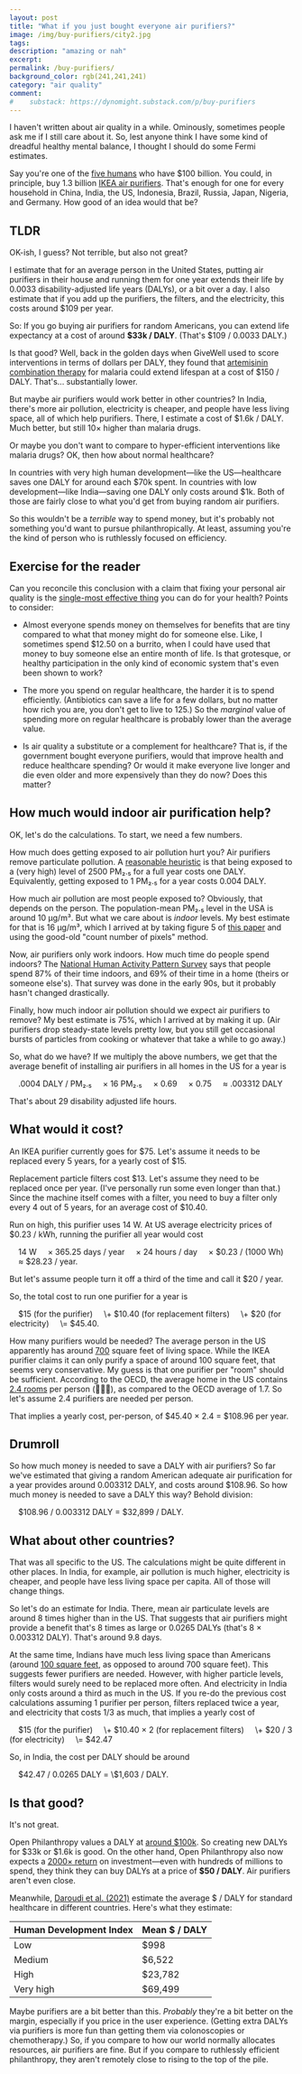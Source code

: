 ```yaml
---
layout: post
title: "What if you just bought everyone air purifiers?"
image: /img/buy-purifiers/city2.jpg
tags: 
description: "amazing or nah"
excerpt: 
permalink: /buy-purifiers/
background_color: rgb(241,241,241)
category: "air quality"
comment:
#    substack: https://dynomight.substack.com/p/buy-purifiers
---
```


I haven't written about air quality in a while. Ominously, sometimes people ask me if I still care about it. So, lest anyone think I have some kind of dreadful healthy mental balance, I thought I should do some Fermi estimates.

Say you're one of the [five humans](https://www.forbes.com/billionaires/) who have $100 billion. You could, in principle, buy 1.3 billion [IKEA air purifiers](/ikea-purifier/). That's enough for one for every household in China, India, the US, Indonesia, Brazil, Russia, Japan, Nigeria, and Germany. How good of an idea would that be?

## TLDR

OK-ish, I guess? Not terrible, but also not great?

I estimate that for an average person in the United States, putting air purifiers in their house and running them for one year extends their life by 0.0033 disability-adjusted life years (DALYs), or a bit over a day. I also estimate that if you add up the purifiers, the filters, and the electricity, this costs around \$109 per year.

So: If you go buying air purifiers for random Americans, you can extend life expectancy at a cost of around **\$33k / DALY**. (That's \$109 / 0.0033 DALY.)

Is that good? Well, back in the golden days when GiveWell used to score interventions in terms of dollars per DALY, they found that [artemisinin combination therapy](https://www.givewell.org/international/technical/programs/malaria-treatment) for malaria could extend lifespan at a cost of $150 / DALY. That's... substantially lower.

But maybe air purifiers would work better in other countries? In India, there's more air pollution, electricity is cheaper, and people have less living space, all of which help purifiers. There, I estimate a cost of $1.6k / DALY.  Much better, but still 10× higher than malaria drugs.

Or maybe you don't want to compare to hyper-efficient interventions like malaria drugs? OK, then how about normal healthcare?

In countries with very high human development—like the US—healthcare saves one DALY for around each $70k spent. In countries with low development—like India—saving one DALY only costs around \$1k. Both of those are fairly close to what you'd get from buying random air purifiers.

So this wouldn't be a *terrible* way to spend money, but it's probably not something you'd want to pursue philanthropically. At least, assuming you're the kind of person who is ruthlessly focused on efficiency.

## Exercise for the reader

Can you reconcile this conclusion with a claim that fixing your personal air quality is the [single-most effective thing](/air/) you can do for your health? Points to consider:

* Almost everyone spends money on themselves for benefits that are tiny compared to what that money might do for someone else. Like, I sometimes spend \$12.50 on a burrito, when I could have used that money to buy someone else an entire month of life. Is that grotesque, or healthy participation in the only kind of economic system that's even been shown to work?

* The more you spend on regular healthcare, the harder it is to spend efficiently. (Antibiotics can save a life for a few dollars, but no matter how rich you are, you don't get to live to 125.) So the *marginal* value of spending more on regular healthcare is probably lower than the average value.

* Is air quality a substitute or a complement for healthcare? That is, if the government bought everyone purifiers, would that improve health and reduce healthcare spending? Or would it make everyone live longer and die even older and more expensively than they do now? Does this matter?

## How much would indoor air purification help?

OK, let's do the calculations. To start, we need a few numbers.

How much does getting exposed to air pollution hurt you? Air purifiers remove particulate pollution. A [reasonable heuristic](/air/#a-heuristic-to-quantify-harms) is that being exposed to a (very high) level of 2500 PM₂.₅ for a full year costs one DALY. Equivalently, getting exposed to 1 PM₂.₅ for a year costs 0.004 DALY.

How much air pollution are most people exposed to? Obviously, that depends on the person. The population-mean PM₂.₅ level in the USA is around 10 μg/m³. But what we care about is *indoor* levels. My best estimate for that is 16 μg/m³, which I arrived at by taking figure 5 of [this paper](https://doi.org/10.1101/2021.11.10.21266177) and using the good-old "count number of pixels" method.

Now, air purifiers only work indoors. How much time do people spend indoors? The [National Human Activity Pattern Survey](/air/#where-people-spend-their-time) says that people spend 87% of their time indoors, and 69% of their time in a home (theirs or someone else's). That survey was done in the early 90s, but it probably hasn't changed drastically.

Finally, how much indoor air pollution should we expect air purifiers to remove? My best estimate is 75%, which I arrived at by making it up. (Air purifiers drop steady-state levels pretty low, but you still get occasional bursts of particles from cooking or whatever that take a while to go away.)

So, what do we have? If we multiply the above numbers, we get that the average benefit of installing air purifiers in all homes in the US for a year is

<div class="eq" markdown="1">
&nbsp;&nbsp;&nbsp;&nbsp;.0004 DALY / PM₂.₅  
&nbsp;&nbsp;&nbsp;&nbsp;× 16 PM₂.₅  
&nbsp;&nbsp;&nbsp;&nbsp;× 0.69  
&nbsp;&nbsp;&nbsp;&nbsp;× 0.75  
&nbsp;&nbsp;&nbsp;&nbsp;≈ .003312 DALY
</div>

That's about 29 disability adjusted life hours.

## What would it cost?

An IKEA purifier currently goes for \$75. Let's assume it needs to be replaced every 5 years, for a yearly cost of \$15.

Replacement particle filters cost \$13. Let's assume they need to be replaced once per year. (I've personally run some even longer than that.) Since the machine itself comes with a filter, you need to buy a filter only every 4 out of 5 years, for an average cost of \$10.40.

Run on high, this purifier uses 14 W. At US average electricity prices of $0.23 / kWh, running the purifier all year would cost

<div class="eq" markdown="1">
&nbsp;&nbsp;&nbsp;&nbsp;14 W  
&nbsp;&nbsp;&nbsp;&nbsp;× 365.25 days / year  
&nbsp;&nbsp;&nbsp;&nbsp;× 24 hours / day  
&nbsp;&nbsp;&nbsp;&nbsp;× $0.23 / (1000 Wh)  
&nbsp;&nbsp;&nbsp;&nbsp;≈ $28.23 / year.
</div>

But let's assume people turn it off a third of the time and call it \$20 / year.

So, the total cost to run one purifier for a year is

<div class="eq" markdown="1">
&nbsp;&nbsp;&nbsp;&nbsp;$15 (for the purifier)  
&nbsp;&nbsp;&nbsp;&nbsp;\+ $10.40 (for replacement filters)  
&nbsp;&nbsp;&nbsp;&nbsp;\+ $20 (for electricity)  
&nbsp;&nbsp;&nbsp;&nbsp;\= $45.40.
</div>

How many purifiers would be needed? The average person in the US apparently has around [700](https://www.titlemax.com/discovery-center/first-time-home-buyer/where-in-the-u-s-can-you-get-the-most-square-feet-per-person/) square feet of living space. While the IKEA purifier claims it can only purify a space of around 100 square feet, that seems very conservative. My guess is that one purifier per "room" should be sufficient. According to the OECD, the average home in the US contains [2.4 rooms](https://www.oecdbetterlifeindex.org/topics/housing/) per person (🦅🇺🇸), as compared to the OECD average of 1.7. So let's assume 2.4 purifiers are needed per person.

That implies a yearly cost, per-person, of $45.40 × 2.4 = $108.96 per year.

## Drumroll

So how much money is needed to save a DALY with air purifiers? So far we've estimated that giving a random American adequate air purification for a year provides around 0.003312 DALY, and costs around \$108.96. So how much money is needed to save a DALY this way? Behold division:

&nbsp;&nbsp;&nbsp;&nbsp;\$108.96 / 0.003312 DALY = \$32,899 / DALY.

## What about other countries?

That was all specific to the US. The calculations might be quite different in other places. In India, for example, air pollution is much higher, electricity is cheaper, and people have less living space per capita. All of those will change things.

So let's do an estimate for India. There, mean air particulate levels are around 8 times higher than in the US. That suggests that air purifiers might provide a benefit that's 8 times as large or 0.0265 DALYs (that's 8 × 0.003312 DALY). That's around 9.8 days.

At the same time, Indians have much less living space than Americans (around [100 square feet](https://en.wikipedia.org/wiki/Housing_in_India), as opposed to around 700 square feet). This suggests fewer purifiers are needed. However, with higher particle levels, filters would surely need to be replaced more often. And electricity in India only costs around a third as much in the US. If you re-do the previous cost calculations assuming 1 purifier per person, filters replaced twice a year, and electricity that costs 1/3 as much, that implies a yearly cost of

<div class="eq" markdown="1">
&nbsp;&nbsp;&nbsp;&nbsp;$15 (for the purifier)  
&nbsp;&nbsp;&nbsp;&nbsp;\+ $10.40 × 2 (for replacement filters)  
&nbsp;&nbsp;&nbsp;&nbsp;\+ $20 / 3 (for electricity)  
&nbsp;&nbsp;&nbsp;&nbsp;\= $42.47
</div>

So, in India, the cost per DALY should be around

<div class="eq" markdown="1">
&nbsp;&nbsp;&nbsp;&nbsp;$42.47 / 0.0265 DALY = \$1,603 / DALY.
</div>

## Is that good?

It's not great.

Open Philanthropy values a DALY at [around $100k](https://www.openphilanthropy.org/research/technical-updates-to-our-global-health-and-wellbeing-cause-prioritization-framework/#3-new-moral-weights). So creating new DALYs for \$33k or \$1.6k is good. On the other hand, Open Philanthropy also now expects a [2000× return](https://forum.effectivealtruism.org/posts/KuByzfn6yiKMWBKmr/our-planned-allocation-to-givewell-s-recommendations-for-the) on investment—even with hundreds of millions to spend, they think they can buy DALYs at a price of **\$50 / DALY**. Air purifiers aren't even close.

Meanwhile, [Daroudi et al. (2021)](https://doi.org/10.1186/s12962-021-00260-0) estimate the average $ / DALY for standard healthcare in different countries. Here's what they estimate:

| Human Development Index | Mean $ / DALY |
|-|-|
| Low | $998 |
| Medium | $6,522 |
| High | $23,782 | 
| Very high | $69,499 |

Maybe purifiers are a bit better than this. *Probably* they're a bit better on the margin, especially if you price in the user experience. (Getting extra DALYs via purifiers is more fun than getting them via colonoscopies or chemotherapy.) So, if you compare to how our world normally allocates resources, air purifiers are fine. But if you compare to ruthlessly efficient philanthropy, they aren't remotely close to rising to the top of the pile.